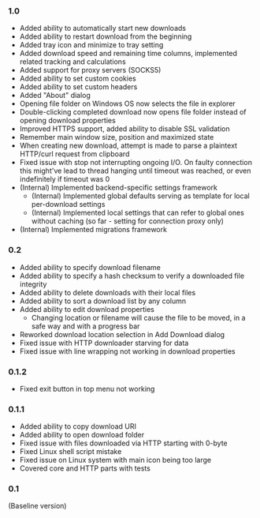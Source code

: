 ### 1.0
* Added ability to automatically start new downloads
* Added ability to restart download from the beginning
* Added tray icon and minimize to tray setting
* Added download speed and remaining time columns, implemented related tracking and calculations
* Added support for proxy servers (SOCKS5)
* Added ability to set custom cookies
* Added ability to set custom headers
* Added "About" dialog
* Opening file folder on Windows OS now selects the file in explorer
* Double-clicking completed download now opens file folder instead of opening download properties
* Improved HTTPS support, added ability to disable SSL validation
* Remember main window size, position and maximized state 
* When creating new download, attempt is made to parse a plaintext HTTP/curl request from clipboard
* Fixed issue with stop not interrupting ongoing I/O.
  On faulty connection this might've lead to thread hanging until timeout was reached,
  or even indefinitely if timeout was 0
* (Internal) Implemented backend-specific settings framework
  * (Internal) Implemented global defaults serving as template for local per-download settings
  * (Internal) Implemented local settings that can refer to global ones without caching
    (so far - setting for connection proxy only)
* (Internal) Implemented migrations framework

### 0.2
* Added ability to specify download filename
* Added ability to specify a hash checksum to verify a downloaded file integrity
* Added ability to delete downloads with their local files
* Added ability to sort a download list by any column
* Added ability to edit download properties
  * Changing location or filename will cause the file to be moved, in a safe way and with a progress bar
* Reworked download location selection in Add Download dialog
* Fixed issue with HTTP downloader starving for data
* Fixed issue with line wrapping not working in download properties

### 0.1.2
* Fixed exit button in top menu not working 

### 0.1.1
* Added ability to copy download URI
* Added ability to open download folder
* Fixed issue with files downloaded via HTTP starting with 0-byte
* Fixed Linux shell script mistake
* Fixed issue on Linux system with main icon being too large
* Covered core and HTTP parts with tests

### 0.1
(Baseline version)
